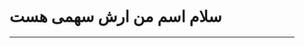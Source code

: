 # سلام اسم من ارش سهمی هست
_________________________________________________________________________________________________________________________________________________________________________________
## 